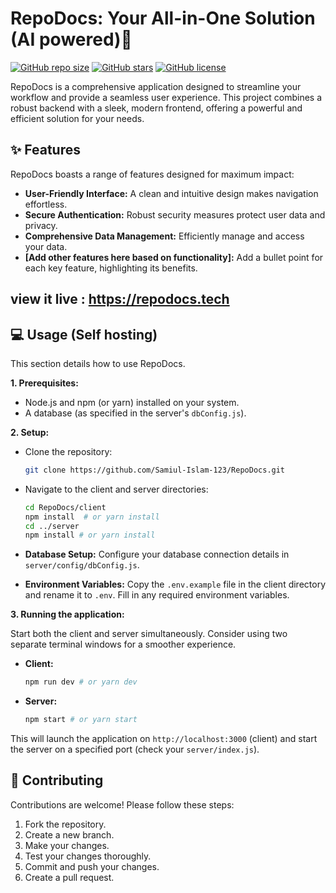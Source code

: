# RepoDocs: Your All-in-One Solution (AI powered)🚀

[![GitHub repo size](https://img.shields.io/github/repo-size/Samiul-Islam-123/RepoDocs?style=flat-square)](https://github.com/Samiul-Islam-123/RepoDocs)
[![GitHub stars](https://img.shields.io/github/stars/Samiul-Islam-123/RepoDocs?style=flat-square)](https://github.com/Samiul-Islam-123/RepoDocs/stargazers)
[![GitHub license](https://img.shields.io/github/license/Samiul-Islam-123/RepoDocs?style=flat-square)](https://github.com/Samiul-Islam-123/RepoDocs/blob/main/LICENSE)


RepoDocs is a comprehensive application designed to streamline your workflow and provide a seamless user experience.  This project combines a robust backend with a sleek, modern frontend, offering a powerful and efficient solution for your needs.

## ✨ Features

RepoDocs boasts a range of features designed for maximum impact:

* **User-Friendly Interface:**  A clean and intuitive design makes navigation effortless.
* **Secure Authentication:**  Robust security measures protect user data and privacy.
* **Comprehensive Data Management:** Efficiently manage and access your data.
* **[Add other features here based on functionality]:**  Add a bullet point for each key feature, highlighting its benefits.


## view it live : https://repodocs.tech

## 💻 Usage (Self hosting)

This section details how to use RepoDocs.

**1. Prerequisites:**

* Node.js and npm (or yarn) installed on your system.
* A database (as specified in the server's `dbConfig.js`).

**2. Setup:**

* Clone the repository:
  ```bash
  git clone https://github.com/Samiul-Islam-123/RepoDocs.git
  ```

* Navigate to the client and server directories:

  ```bash
  cd RepoDocs/client
  npm install  # or yarn install
  cd ../server
  npm install # or yarn install
  ```


* **Database Setup:** Configure your database connection details in `server/config/dbConfig.js`.

* **Environment Variables:** Copy the `.env.example` file in the client directory and rename it to `.env`. Fill in any required environment variables.


**3. Running the application:**

Start both the client and server simultaneously. Consider using two separate terminal windows for a smoother experience.

* **Client:**
   ```bash
   npm run dev # or yarn dev
   ```

* **Server:**
   ```bash
   npm start # or yarn start
   ```

This will launch the application on `http://localhost:3000` (client) and start the server on a specified port (check your `server/index.js`).





## 🤝 Contributing

Contributions are welcome! Please follow these steps:

1. Fork the repository.
2. Create a new branch.
3. Make your changes.
4. Test your changes thoroughly.
5. Commit and push your changes.
6. Create a pull request.
